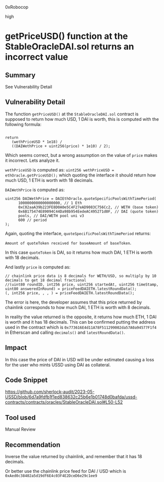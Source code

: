 0xRobocop

high

# getPriceUSD() function at the StableOracleDAI.sol returns an incorrect value

## Summary

See Vulnerability Detail

## Vulnerability Detail

The function `getPriceUSD()` at the `StableOracleDAI.sol` contract is supposed to return how much USD, 1 DAI is worth, this is computed with the following formula:

```solidity

return
   (wethPriceUSD * 1e18) /
   ((DAIWethPrice + uint256(price) * 1e10) / 2);
```

Which seems correct, but a wrong assumption on the value of `price` makes it incorrect. Lets analyze it.

`wethPriceUSD` is computed as: `uint256 wethPriceUSD = ethOracle.getPriceUSD();` which quoting the interface it should return how much USD, 1 ETH is worth with 18 decimals.

`DAIWethPrice` is computed as:

```solidity
uint256 DAIWethPrice = DAIEthOracle.quoteSpecificPoolsWithTimePeriod(
      1000000000000000000, // 1 Eth
      0xC02aaA39b223FE8D0A0e5C4F27eAD9083C756Cc2, // WETH (base token)
      0x6B175474E89094C44Da98b954EedeAC495271d0F, // DAI (quote token)
      pools, // DAI/WETH pool uni v3
      600 // period
);
```

Again, quoting the interface, `quoteSpecificPoolsWithTimePeriod` returns: 

`Amount of quoteToken received for baseAmount of baseToken`.  

In this case `quoteToken` is DAI, so it returns how much DAI, 1 ETH is worth with 18 decimals.

And lastly `price` is computed as:

```solidity
// chainlink price data is 8 decimals for WETH/USD, so multiply by 10 decimals to get 18 decimal fractional
//(uint80 roundID, int256 price, uint256 startedAt, uint256 timeStamp, uint80 answeredInRound) = priceFeedDAIETH.latestRoundData();
(, int256 price, , , ) = priceFeedDAIETH.latestRoundData();
```

The error is here, the developer assumes that this price returned by chainlink corresponds to how much DAI, 1 ETH is worth with 8 decimals.

In reality the value returned is the opposite, it returns how much ETH, 1 DAI is worth and it has 18 decimals. This can be confirmed putting the address used in the contract which is `0x773616E4d11A78F511299002da57A0a94577F1f4` in Etherscan and calling `decimals()` and `latestRoundData()`.

## Impact

In this case the price of DAI in USD will be under estimated causing a loss for the user who mints USSD using DAI as collateral.

## Code Snippet

https://github.com/sherlock-audit/2023-05-USSD/blob/6d7a9fdfb1f1ed838632c25b6e1b01748d0bafda/ussd-contracts/contracts/oracles/StableOracleDAI.sol#L50-L52

## Tool used

Manual Review

## Recommendation

Inverse the value returned by chainlink, and remember that it has 18 decimals.

Or better use the chainlink price feed for DAI / USD which is `0xAed0c38402a5d19df6E4c03F4E2DceD6e29c1ee9`